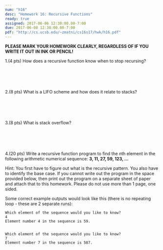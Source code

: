 ```yaml
---
num: "h16"
desc: "Homework 16: Recursive Functions"
ready: true
assigned: 2017-06-06 12:30:00.00-7:00
due: 2017-06-08 12:30:00.00-7:00
pdf: "http://cs.ucsb.edu/~zmatni/cs16s17/hwk/h16.pdf"
---
```

<b>PLEASE MARK YOUR HOMEWORK CLEARLY, REGARDLESS OF IF YOU WRITE IT OUT IN INK OR PENCIL!</b>

<div markdown="1">

1.(4 pts) How does a recursive function know when to stop recursing?
<div style="margin-bottom:6em"></div>

2.(8 pts) What is a LIFO scheme and how does it relate to stacks?
<div style="margin-bottom:6em"></div>

3.(8 pts) What is stack overflow?
<div style="margin-bottom:6em"></div>

4.(20 pts) Write a recursive function program to find the *n*th element in the following arithmetic numerical sequence: **3, 11, 27, 59, 123, ...**

Hint: You first have to figure out what is the recursive pattern. You also have to identify the base case. If you cannot write out the program in the space provided below, then print out the program on a separate sheet of paper and attach that to this homework. Please do not use more than 1 page, one sided.

Some correct example outputs would look like this (there is no repeating loop - these are 2 separate runs):

```
Which element of the sequence would you like to know?
4
Element number 4 in the sequence is 59.


Which element of the sequence would you like to know?
7
Element number 7 in the sequence is 507.
```

</div>
